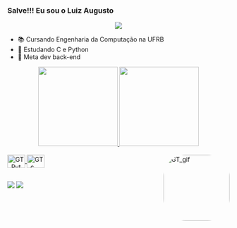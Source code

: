 ### Salve!!! Eu sou o Luiz Augusto 

<p align="center">
  <img src="https://github.com/kterra/kterra/raw/main/assets/header-github.gif" Salve!!! Eu sou o Luiz Augusto ">
</p>

- 📚 Cursando Engenharia da Computação na UFRB 
- 🧠 Estudando C e Python 
- 🚀 Meta dev back-end

<div align="center">
  <a href="https://github.com/guto7191">
  <img height="180em" src="https://github-readme-stats.vercel.app/api?username=guto7191&show_icons=true&theme=tokyonight&include_all_commits=true&count_private=true"/>
  <img height="180em" src="https://github-readme-stats.vercel.app/api/top-langs/?username=guto7191&layout=compact&langs_count=7&theme=tokyonight"/>
  
</div>


<div>
  <div style="display: inline_block"><br>
  <img align="center" alt="GT_Python" height="30" width="40" src="https://cdn.jsdelivr.net/gh/devicons/devicon/icons/python/python-original.svg">
  <img align="center" alt="GT_c" height="30" width="40" src="https://cdn.jsdelivr.net/gh/devicons/devicon/icons/c/c-original.svg">
  <img align="right" alt="GT_gif" height="150" style="border-radius:50px;" src="https://media3.giphy.com/media/GwNcYYUbghEmUcM2Az/giphy.gif">
</div>

  ##
  
<div>
   <a href="https://www.youtube.com/channel/UCACLsd2S869NHrqNgmtBsRg/featured" target="_blank"><img src="https://img.shields.io/badge/YouTube-FF0000?style=for-the-badge&logo=youtube&logoColor=white" target="_blank"></a>
   <a href="https://www.linkedin.com/in/luiz-augusto-oliveira-3a55b2234//" target="_blank"><img src="https://img.shields.io/badge/-LinkedIn-%230077B5?style=for-the-badge&logo=linkedin&logoColor=white" target="_blank"></a>
</div>
